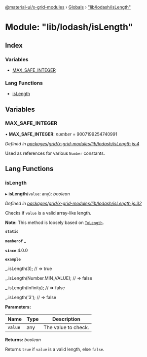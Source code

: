 [@material-ui/x-grid-modules](../README.md) › [Globals](../globals.md) › ["lib/lodash/isLength"](_lib_lodash_islength_.md)

# Module: "lib/lodash/isLength"

## Index

### Variables

- [MAX_SAFE_INTEGER](_lib_lodash_islength_.md#max_safe_integer)

### Lang Functions

- [isLength](_lib_lodash_islength_.md#islength)

## Variables

### MAX_SAFE_INTEGER

• **MAX_SAFE_INTEGER**: _number_ = 9007199254740991

_Defined in [packages/grid/x-grid-modules/lib/lodash/isLength.js:4](https://github.com/mui-org/material-ui-x/blob/a679779/packages/grid/x-grid-modules/lib/lodash/isLength.js#L4)_

Used as references for various `Number` constants.

## Lang Functions

### isLength

▸ **isLength**(`value`: any): _boolean_

_Defined in [packages/grid/x-grid-modules/lib/lodash/isLength.js:32](https://github.com/mui-org/material-ui-x/blob/a679779/packages/grid/x-grid-modules/lib/lodash/isLength.js#L32)_

Checks if `value` is a valid array-like length.

**Note:** This method is loosely based on
[`ToLength`](http://ecma-international.org/ecma-262/7.0/#sec-tolength).

**`static`**

**`memberof`** \_

**`since`** 4.0.0

**`example`**

\_.isLength(3);
// => true

\_.isLength(Number.MIN_VALUE);
// => false

\_.isLength(Infinity);
// => false

\_.isLength('3');
// => false

**Parameters:**

| Name    | Type | Description         |
| ------- | ---- | ------------------- |
| `value` | any  | The value to check. |

**Returns:** _boolean_

Returns `true` if `value` is a valid length, else `false`.
